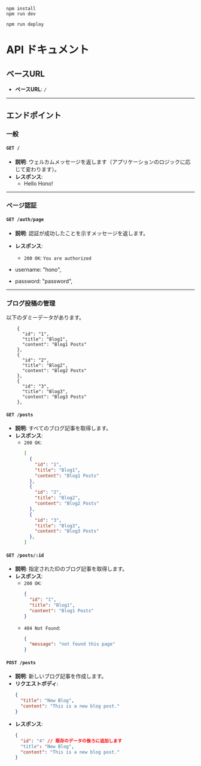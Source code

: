 ```
npm install
npm run dev
```

```
npm run deploy
```
# API ドキュメント

## ベースURL
- **ベースURL**: `/`

---

## エンドポイント

### 一般

#### `GET /`
- **説明**: ウェルカムメッセージを返します（アプリケーションのロジックに応じて変わります）。
- **レスポンス**:
  - Hello Hono!

---

### ページ認証

#### `GET /auth/page`
- **説明**: 認証が成功したことを示すメッセージを返します。
- **レスポンス**:
  - `200 OK`: `You are authorized`

- username: "hono",
- password: "password",
---

### ブログ投稿の管理

以下のダミーデータがあります。
```
    {
      "id": "1",
      "title": "Blog1",
      "content": "Blog1 Posts"
    },
    {
      "id": "2", 
      "title": "Blog2",
      "content": "Blog2 Posts"
    },
    {
      "id": "3",
      "title": "Blog3", 
      "content": "Blog3 Posts"
    },
```

#### `GET /posts`
- **説明**: すべてのブログ記事を取得します。
- **レスポンス**:
  - `200 OK`:
    ```json
    [
      {
        "id": "1",
        "title": "Blog1",
        "content": "Blog1 Posts"
      },
      {
        "id": "2", 
        "title": "Blog2",
        "content": "Blog2 Posts"
      },
      {
        "id": "3",
        "title": "Blog3", 
        "content": "Blog3 Posts"
      },
    ]
    ```

#### `GET /posts/:id`
- **説明**: 指定されたIDのブログ記事を取得します。
- **レスポンス**:
  - `200 OK`:
    ```json
    {
      "id": "1",
      "title": "Blog1",
      "content": "Blog1 Posts"
    }
    ```
  - `404 Not Found`:
    ```json
    {
      "message": "not found this page"
    }
    ```

#### `POST /posts`
- **説明**: 新しいブログ記事を作成します。
- **リクエストボディ**:
  ```json
  {
    "title": "New Blog",
    "content": "This is a new blog post."
  }
- **レスポンス**:
  ```json
  {
    "id": "4" // 既存のデータの後ろに追加します
    "title": "New Blog",
    "content": "This is a new blog post."
  }

